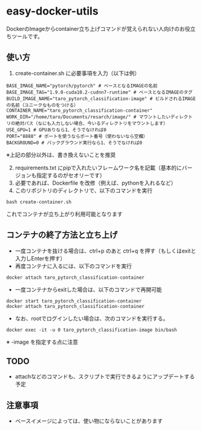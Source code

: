 # easy-docker-utils
DockerのImageからcontainer立ち上げコマンドが覚えられない人向けのお役立ちツールです。</br>

## 使い方
1. create-container.sh に必要事項を入力（以下は例）
```
BASE_IMAGE_NAME="pytorch/pytorch" # ベースとなるIMAGEの名前
BASE_IMAGE_TAG="1.9.0-cuda10.2-cudnn7-runtime" # ベースとなるIMAGEのタグ
BUILD_IMAGE_NAME="taro_pytorch_classification-image" # ビルドされるIMAGEの名前（ユニークなものをつける）
CONTAINER_NAME="taro_pytorch_classification-container"
WORK_DIR="/home/taro/Documents/resarch/image/" # マウントしたいディレクトリの絶対パス（なにも入力しない場合、今いるディレクトリをマウントします）
USE_GPU=1 # GPUありなら1、そうでなければ0
PORT="8888" # ポートを使うならポート番号（使わないなら空欄）
BACKGROUND=0 # バックグラウンド実行なら1、そうでなければ0
```
※上記の部分以外は、書き換えないことを推奨

2. requirements.txt にpipで入れたいフレームワーク名を記載（基本的にバージョンも指定するのがセオリーです）
3. 必要であれば、Dockerfile を改修（例えば、pythonを入れるなど）
4. このリポジトリのディレクトリで、以下のコマンドを実行
```
bash create-container.sh
```
これでコンテナが立ち上がり利用可能となります</br>

## コンテナの終了方法と立ち上げ
* 一度コンテナを抜ける場合は、ctrl+p のあと ctrl+q を押す（もしくはexitと入力しEnterを押す）
* 再度コンテナに入るには、以下のコマンドを実行
```
docker attach taro_pytorch_classification-container
```
* 一度コンテナからexitした場合は、以下のコマンドで再開可能
```
docker start taro_pytorch_classification-container
docker attach taro_pytorch_classification-container
```

* なお、rootでログインしたい場合は、次のコマンドを実行する。
```
docker exec -it -u 0 taro_pytorch_classification-image bin/bash
```
※ -image を指定する点に注意

## TODO
* attachなどのコマンドも、スクリプトで実行できるようにアップデートする予定

## 注意事項
* ベースイメージによっては、使い物にならないことがあります
